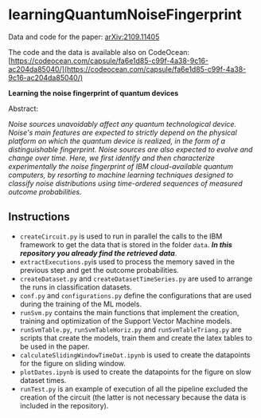 # learningQuantumNoiseFingerprint
Data and code for the paper: [arXiv:2109.11405](https://arxiv.org/abs/2109.11405)

The code and the data is available also on CodeOcean: [https://codeocean.com/capsule/fa6e1d85-c99f-4a38-9c16-ac204da85040/](https://codeocean.com/capsule/fa6e1d85-c99f-4a38-9c16-ac204da85040/)

**Learning the noise fingerprint of quantum devices**

Abstract:

*Noise  sources  unavoidably  affect  any  quantum  technological  device. Noise's  main  features  are  expected  to  strictly  depend  on  the  physical platform on which the quantum device is realized, in the form of a distinguishable  fingerprint.  Noise  sources  are  also  expected  to  evolve  and change over time. Here, we first identify and then characterize experimentally the noise fingerprint of IBM cloud-available quantum computers, by resorting to machine learning techniques designed to classify noise distributions using time-ordered sequences of measured outcome probabilities.*

## Instructions
* `createCircuit.py` is used to run in parallel the calls to the IBM framework to get the data that is stored in the folder `data`. ***In this repository you already find the retrieved data***.
* `extractExecutions.py`is used to process the memory saved in the previous step and get the outcome probabilities. 
* `createDataset.py` and `createDatasetTimeSeries.py` are used to arrange the runs in classification datasets.
* `conf.py` and `configurations.py` define the configurations that are used during the training of the ML models.
* `runSvm.py` contains the main functions that implement the creation, training and optimization of the Support Vector Machine models.
* `runSvmTable.py`, `runSvmTableHoriz.py` and `runSvmTableTriang.py` are scripts that create the models, train them and create the latex tables to be used in the paper.
* `calculateSlidingWindowTimeDat.ipynb` is used to create the datapoints for the figure on sliding window.
* `plotDates.ipynb` is used to create the datapoints for the figure on slow dataset times.
* `runTest.py` is an example of execution of all the pipeline excluded the creation of the circuit (the latter is not necessary because the data is included in the repository).
